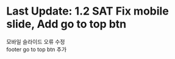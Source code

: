 # Last Update: 1.2 SAT Fix mobile slide, Add go to top btn
모바일 슬라이드 오류 수정<br>
footer go to top btn 추가
